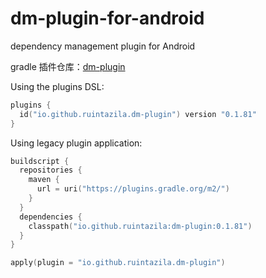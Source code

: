 # dm-plugin-for-android
dependency management plugin for Android


gradle 插件仓库：[dm-plugin](https://plugins.gradle.org/plugin/io.github.ruintazila.dm-plugin)

Using the plugins DSL:
``` kotlin
plugins {
  id("io.github.ruintazila.dm-plugin") version "0.1.81"
}
```

Using legacy plugin application:
``` kotlin
buildscript {
  repositories {
    maven {
      url = uri("https://plugins.gradle.org/m2/")
    }
  }
  dependencies {
    classpath("io.github.ruintazila:dm-plugin:0.1.81")
  }
}

apply(plugin = "io.github.ruintazila.dm-plugin")
```
